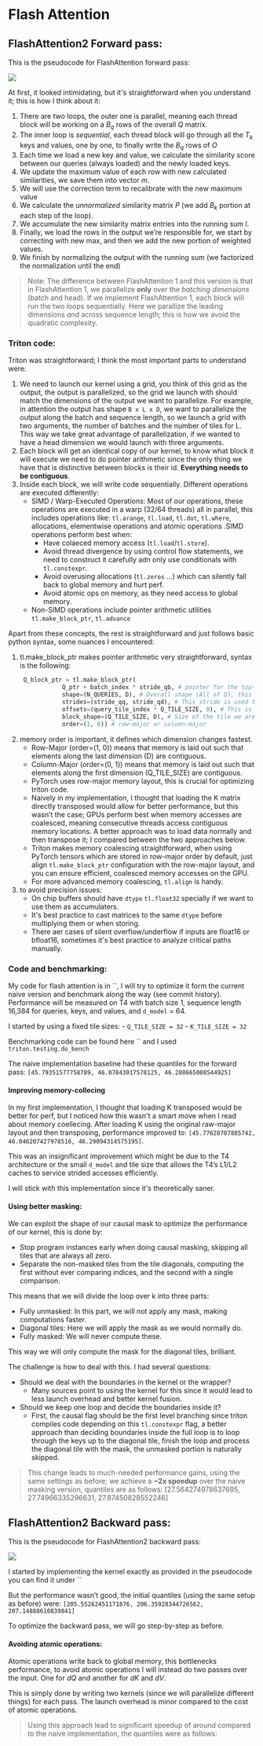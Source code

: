 # Flash Attention

## FlashAttention2 Forward pass:

This is the pseudocode for FlashAttention forward pass:

![](writeup_assets/flashAttention_forward_pass.png)

At first, it looked intimidating, but it's straightforward when you understand it; this is how
I think about it:
1. There are two loops, the outer one is parallel, meaning each thread block will be working on a $B_q$
rows of the overall $Q$ matrix.
2. The inner loop is *sequential*, each thread block will go through all the $T_k$ keys and values, one by one, to finally write the $B_q$ rows of $O$
3. Each time we load a new key and value, we calculate the similarity score between our queries (always loaded) and the newly loaded keys.
4. We update the maximum value of each row with new calculated similarities, we save them into vector $m$.
5. We will use the correction term to recalibrate with the new maximum value
6. We calculate the *unnormalized* similarity matrix $P$ (we add $B_k$ portion at each step of the loop).
7. We accumulate the new similarity matrix entries into the running sum $l$.
8. Finally, we load the rows in the output we’re responsible for, we start by correcting with new max, and then we add the new portion of weighted values.
9. We finish by normalizing the output with the running sum (we factorized the normalization until the end)

> Note: 
> The difference between FlashAttention 1 and this version is that in FlashAttention 1, we parallelize **only** over the *batching dimensions* (batch and head).
> If we implement FlashAttention 1, each block will run the two loops sequentially. Here we parallize the leading dimensions *and* across sequence length; 
> this is how we avoid the quadratic complexity.

### Triton code:

Triton was straightforward; I think the most important parts to understand were:
1. We need to launch our kernel using a grid, you think of this grid as the output, the output is parallelized,
so the grid we launch with should match the dimensions of the output we want to parallelize. 
For example, in attention the output has shape `B x L x D`, we want to parallelize the output along the batch and sequence length, so we launch a grid with two arguments, the number of batches and the number of tiles for L.
This way we take great advantage of parallelization, if we wanted to have a head dimension we would launch with three arguments.
2. Each block will get an identical copy of our kernel, to know what block it will execute we need to do pointer arithmetic since the only thing we have that is distinctive between blocks is their id. **Everything needs to be contiguous**.
3. Inside each block, we will write code sequentially. Different operations are executed differently:
   + SIMD / Warp-Executed Operations: Most of our operations, these operations are executed in a warp (32/64 threads) all in parallel, this includes operations like: `tl.arange`, `tl.load`, `tl.dot`, `tl.where`, allocations, elementwise operations and atomic operations .SIMD operations perform best when:
       + Have colaeced memory access (`tl.load`/`tl.store`).
       + Avoid thread divergence by using control flow statements, we need to construct it carefully adn only use conditionals with `tl.constexpr`.
       + Avoid overusing allocations (`tl.zeros` ...) which can silently fall back to global memory and hurt perf.
       + Avoid atomic ops on memory, as they need access to global memory.
   + Non-SIMD operations include pointer arithmetic utilities `tl.make_block_ptr`, `tl.advance`

Apart from these concepts, the rest is straightforward and just follows basic python syntax, some nuances I encountered:
1. tl.make_block_ptr makes pointer arithmetic very straightforward, syntax is the following:
    ```python
     Q_block_ptr = tl.make_block_ptr(
                Q_ptr + batch_index * stride_qb, # pointer for the top-left element adjusted for batch 
                shape=(N_QUERIES, D), # Overall shape (All of Q), this is used for boundary check (before make_block_ptr, we would handle this by creating masks)
                strides=(stride_qq, stride_qd), # This stride is used to construct the tensor of pointers
                offsets=(query_tile_index * Q_TILE_SIZE, 0), # This is the starting position
                block_shape=(Q_TILE_SIZE, D), # Size of the tile we are working on (before make_block_ptr, we would use these with`tl.arange`)
                order=(1, 0)) # row-major or column-major
    ```
2. memory order is important, it defines which dimension changes fastest.
   + Row-Major (order=(1, 0)) means that memory is laid out such that elements along the last dimension (D) are contiguous.
   + Column-Major (order=(0, 1)) means that memory is laid out such that elements along the first dimension (Q_TILE_SIZE) are contiguous.
   + PyTorch uses row-major memory layout, this is crucial for optimizing triton code. 
   + Naively in my implementation, I thought that loading the K matrix directly transposed would allow for better performance, but this wasn’t the case; GPUs perform best when memory accesses are coalesced, 
     meaning consecutive threads access contiguous memory locations. A better approach was to load data normally and then transpose it; I compared between the two approaches below.
   + Triton makes memory coalescing straightforward, when using PyTorch tensors which are stored in row-major order by default, just align `tl.make_block_ptr` configuration with the row-major layout, 
     and you can ensure efficient, coalesced memory accesses on the GPU.
   + For more advanced memory coalescing, `tl.align` is handy.
3. to avoid precision issues: 
   + On chip buffers should have `dtype` `tl.float32` specially if we want to use them as accumulaters.
   + It's best practice to cast matrices to the same `dtype` before multiplying them or when storing.
   + There aer cases of silent overflow/underflow if inputs are float16 or bfloat16, sometimes it's best practice to analyze critical paths manually.

### Code and benchmarking:

My code for flash attention is in ``, I will try to optimize it form the current naive version and benchmark along the way (see commit history).
Performance will be measured on T4 with batch size 1, sequence length 16,384 for queries, keys, and values, and `d_model` = 64.

I started by using a fixed tile sizes:
    - `Q_TILE_SIZE = 32` 
    - `K_TILE_SIZE = 32`

Benchmarking code can be found here `` and I used `triton.testing.do_bench`

The naive implementation baseline had these quantiles for the forward pass: ` [45.79351577758789, 46.07843017578125, 46.288665008544925]
`
#### Improving memory-collecing

In my first implementation, I thought that loading K transposed would be better for perf, but I noticed how this wasn't a smart move when I read about memory coellecing.
After loading K using the original raw-major layout and then transposing, performance improved to: `[45.77628707885742, 46.046207427978516, 46.29094314575195]`.

This was an insignificant improvement which might be due to the T4 architecture or the small `d_model` and tile size that allows the T4’s L1/L2 caches to service strided accesses efficiently.

I will stick with this implementation since it's theoretically saner. 

#### Using better masking:

We can exploit the shape of our causal mask to optimize the performance of our kernel, this is done by:

+ Stop program instances early when doing causal masking, skipping all tiles that are always all zero.
+ Separate the non-masked tiles from the tile diagonals, computing the first without ever comparing indices, and the second with a single comparison.

This means that we will divide the loop over k into three parts:
+ Fully unmasked: In this part, we will not apply any mask, making computations faster.
+ Diagonal tiles: Here we will apply the mask as we would normally do.
+ Fully masked: We will never compute these.

This way we will only compute the mask for the diagonal tiles, brilliant. 

The challenge is how to deal with this. I had several questions:
+ Should we deal with the boundaries in the kernel or the wrapper? 
  + Many sources point to using the kernel for this since it would lead to less launch overhead and better kernel fusion.
+ Should we keep one loop and decide the boundaries inside it?
  + First, the causal flag should be the first level branching since triton compiles code depending on this `tl.constexpr` flag, 
    a better approach than deciding boundaries inside the full loop is to loop through the keys up to the diagonal tile, finish the loop and process 
    the diagonal tile with the mask, the unmasked portion is naturally skipped.

> This change leads to much-needed performance gains, using the same settings as before; 
> we achieve a **~2x speedup** over the naive masking version, quantiles are as follows:  [27.564274978637695, 27.74966335296631, 27.87450828552246]

## FlashAttention2 Backward pass:

This is the pseudocode for FlashAttention2 backward pass:

![](writeup_assets/flashAttention_backward_pass.png)

I started by implementing the kernel exactly as provided in the pseudocode you can find it under ``

But the performance wasn’t good, the initial quantiles (using the same setup as before) were: ` [205.55262451171876, 206.35928344726562, 207.14888610839841]
`

To optimize the backward pass, we will go step-by-step as before.

#### Avoiding atomic operations:

Atomic operations write back to global memory, this bottlenecks performance, to avoid atomic operations I will instead do 
two passes over the input. One for $dQ$ and another for $dK$ and $dV$.

This is simply done by writing two kernels (since we will parallelize different things) for each pass.
The launch overhead is minor compared to the cost of atomic operations.

> Using this approach lead to significant speedup of around compared to the naive implementation, the quantiles were as follows: